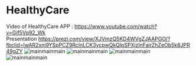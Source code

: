 # HealthyCare
Video of HealthyCare APP :
https://www.youtube.com/watch?v=Gif5Vq92_Wk     
Presentation 
https://prezi.com/view/XJVmzQ5KD4WVgZJAAPGO/?fbclid=IwAR2xnj9YSpPCZ9RclnLCK3ycpwQkQlpSPXjzlnFairZhZeOb5k8JPR49gZY
![mainmainmain](https://user-images.githubusercontent.com/34006266/61398900-d1771280-a881-11e9-86de-a2515e1cc1f1.jpeg)
![mainmainmain](https://user-images.githubusercontent.com/34006266/61398900-d1771280-a881-11e9-86de-a2515e1cc1f1.jpeg)
![mainmainmain](https://user-images.githubusercontent.com/34006266/61398900-d1771280-a881-11e9-86de-a2515e1cc1f1.jpeg)
![mainmainmain](https://user-images.githubusercontent.com/34006266/61398900-d1771280-a881-11e9-86de-a2515e1cc1f1.jpeg)

